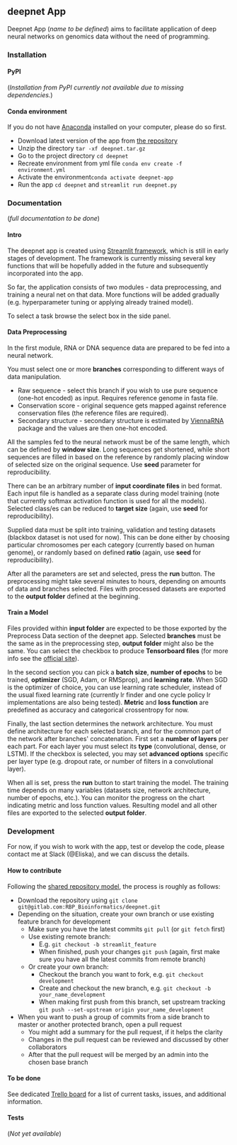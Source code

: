 ## deepnet App 
Deepnet App (*name to be defined*) aims to facilitate application of deep neural networks on genomics data without the need of programming.

### Installation
#### PyPI
(*Installation from PyPI currently not available due to missing dependencies.*)

#### Conda environment
If you do not have [Anaconda](https://www.anaconda.com/distribution/) installed on your computer, please do so first. 
- Download latest version of the app from [the repository](https://gitlab.com/RBP_Bioinformatics/deepnet/-/tags)
- Unzip the directory `tar -xf deepnet.tar.gz`
- Go to the project directory `cd deepnet`
- Recreate environment from yml file `conda env create -f environment.yml`
- Activate the environment`conda activate deepnet-app`
- Run the app `cd deepnet` and `streamlit run deepnet.py`

### Documentation
(*full documentation to be done*)

#### Intro
The deepnet app is created using [Streamlit framework](https://www.streamlit.io/), which is still in early stages of development.
The framework is currently missing several key functions that will be hopefully added in the future and subsequently incorporated into the app.

So far, the application consists of two modules - data preprocessing, and training a neural net on that data. 
More functions will be added gradually (e.g. hyperparameter tuning or applying already trained model).

To select a task browse the select box in the side panel.

#### Data Preprocessing
In the first module, RNA or DNA sequence data are prepared to be fed into a neural network. 

You must select one or more **branches** corresponding to different ways of data manipulation.
* Raw sequence - select this branch if you wish to use pure sequence (one-hot encoded) as input. Requires reference genome in fasta file. 
* Conservation score - original sequence gets mapped against reference conservation files (the reference  files are required). 
* Secondary structure - secondary structure is estimated by [ViennaRNA](https://www.tbi.univie.ac.at/RNA/) package and the values are then one-hot encoded.

All the samples fed to the neural network must be of the same length, which can be defined by **window size**.
Long sequences get shortened, while short sequences are filled in based on the reference by randomly placing window of selected size on the original sequence. 
Use **seed** parameter for reproducibility.

There can be an arbitrary number of **input coordinate files** in bed format.
Each input file is handled as a separate class during model training (note that currently softmax activation function is used for all the models).
Selected class/es can be reduced to **target size** (again, use **seed** for reproducibility).

Supplied data must be split into training, validation and testing datasets (blackbox dataset is not used for now). 
This can be done either by choosing particular chromosomes per each category (currently based on human genome), or randomly based on defined **ratio** (again, use **seed** for reproducibility).

After all the parameters are set and selected, press the **run** button. The preprocessing might take several minutes to hours, depending on amounts of data and branches selected.
Files with processed datasets are exported to the **output folder** defined at the beginning. 

#### Train a Model
Files provided within **input folder** are expected to be those exported by the Preprocess Data section of the deepnet app.
Selected **branches** must be the same as in the preprocessing step, **output folder** might also be the same.
You can select the checkbox to produce **Tensorboard files** (for more info see the [official site](https://www.tensorflow.org/tensorboard)).

In the second section you can pick a **batch size**, **number of epochs** to be trained, **optimizer** (SGD, Adam, or RMSprop), and **learning rate**.
When SGD is the optimizer of choice, you can use learning rate scheduler, instead of the usual fixed learning rate (currently lr finder and one cycle policy lr implementations are also being tested).
**Metric** and **loss function** are predefined as accuracy and categorical crossentropy for now.

Finally, the last section determines the network architecture. You must define architecture for each selected branch, and for the common part of the network after branches' concatenation.
First set a **number of layers** per each part. For each layer you must select its **type** (convolutional, dense, or LSTM).
If the checkbox is selected, you may set **advanced options** specific per layer type (e.g. dropout rate, or number of filters in a convolutional layer).

When all is set, press the **run** button to start training the model.
The training time depends on many variables (datasets size, network architecture, number of epochs, etc.).
You can monitor the progress on the chart indicating metric and loss function values.
Resulting model and all other files are exported to the selected **output folder**. 

### Development
For now, if you wish to work with the app, test or develop the code, please contact me at Slack (@Eliska), and we can discuss the details.

#### How to contribute
Following the [shared repository model](https://help.github.com/en/github/collaborating-with-issues-and-pull-requests/about-collaborative-development-models),
the process is roughly as follows:
* Download the repository using `git clone git@gitlab.com:RBP_Bioinformatics/deepnet.git`
* Depending on the situation, create your own branch or use existing feature branch for development
    * Make sure you have the latest commits `git pull` (or `git fetch` first)
    * Use existing remote branch:
        * E.g. `git checkout -b streamlit_feature`
        * When finished, push your changes `git push` 
        (again, first make sure you have all the latest commits from remote branch)
    * Or create your own branch:
        * Checkout the branch you want to fork, e.g. `git checkout development`
        * Create and checkout the new branch, e.g. `git checkout -b your_name_development`
        * When making first push from this branch, set upstream tracking 
        `git push --set-upstream origin your_name_development`
* When you want to push a group of commits from a side branch to master or another protected branch, open a pull request
    * You might add a summary for the pull request, if it helps the clarity
    * Changes in the pull request can be reviewed and discussed by other collaborators
    * After that the pull request will be merged by an admin into the chosen base branch

#### To be done
See dedicated [Trello board](https://trello.com/b/me9e2k1e/rbp-binding) for a list of current tasks, issues, and additional information.

#### Tests 
(*Not yet available*)
